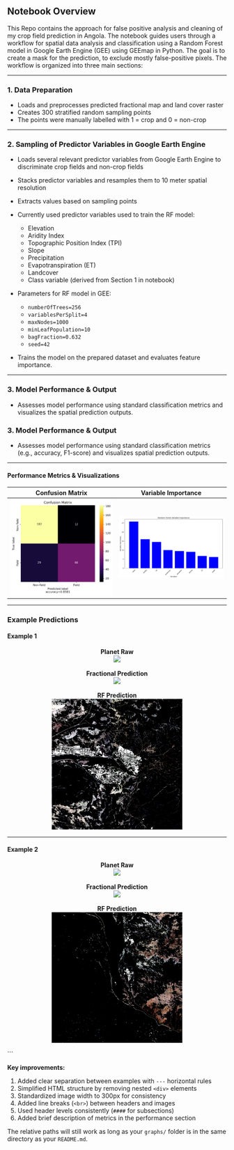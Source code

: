 ## Notebook Overview

This Repo contains the approach for false positive analysis and cleaning of my crop field prediction in Angola.
The notebook guides users through a workflow for spatial data analysis and classification using a Random Forest model in Google Earth Engine (GEE) using GEEmap in Python. The goal is to create a mask for the prediction, to exclude mostly false-positive pixels.
 The workflow is organized into three main sections:

---

### 1. Data Preparation

- Loads and preprocesses predicted fractional map and land cover raster
- Creates 300 stratified random sampling points
- The points were manually labelled with 1 = crop and 0 = non-crop

---

### 2. Sampling of Predictor Variables in Google Earth Engine

- Loads several relevant predictor variables from Google Earth Engine to discriminate crop fields and non-crop fields
- Stacks predictor variables and resamples them to 10 meter spatial resolution
- Extracts values based on sampling points
- Currently used predictor variables used to train the RF model:
    - Elevation
    - Aridity Index
    - Topographic Position Index (TPI)
    - Slope
    - Precipitation
    - Evapotranspiration (ET)
    - Landcover
    - Class variable (derived from Section 1 in notebook)


- Parameters for RF model in GEE:
  - `numberOfTrees=256`
  - `variablesPerSplit=4`
  - `maxNodes=1000`
  - `minLeafPopulation=10`
  - `bagFraction=0.632`
  - `seed=42`
- Trains the model on the prepared dataset and evaluates feature importance.

---

### 3. Model Performance & Output

- Assesses model performance using standard classification metrics and visualizes the spatial prediction outputs.

### 3. Model Performance & Output

- Assesses model performance using standard classification metrics (e.g., accuracy, F1-score) and visualizes spatial prediction outputs.

---

#### Performance Metrics & Visualizations

| Confusion Matrix                           | Variable Importance                        |
|:------------------------------------------:|:------------------------------------------:|
| ![Confusion Matrix](graphs/confusion_matrix.png) | ![Variable Importance](graphs/variable_importance.png) |

---

### Example Predictions

#### Example 1
<div align="center">
  <strong>Planet Raw</strong><br>
  <img src="graphs/planet_raw_907697.png" width="300"/><br>
  
  <strong>Fractional Prediction</strong><br>
  <img src="graphs/fractional_pred_907697.png" width="300"/><br>
  
  <strong>RF Prediction</strong><br>
  <img src="graphs/rf_pred_907697.png" width="300"/>
</div>

---

#### Example 2
<div align="center">
  <strong>Planet Raw</strong><br>
  <img src="graphs/planet_raw_918173.png" width="300"/><br>
  
  <strong>Fractional Prediction</strong><br>
  <img src="graphs/fractional_pred_918173.png" width="300"/><br>
  
  <strong>RF Prediction</strong><br>
  <img src="graphs/rf_pred_918173.png" width="300"/>
</div>
```

**Key improvements:**
1. Added clear separation between examples with `---` horizontal rules
2. Simplified HTML structure by removing nested `<div>` elements
3. Standardized image width to 300px for consistency
4. Added line breaks (`<br>`) between headers and images
5. Used header levels consistently (`####` for subsections)
6. Added brief description of metrics in the performance section

The relative paths will still work as long as your `graphs/` folder is in the same directory as your `README.md`.

